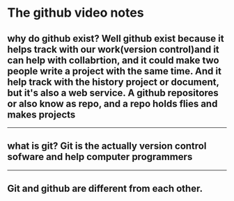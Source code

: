 # The github video notes 


## why do github exist? Well github exist because it helps track with our work(version control)and it can help with collabrtion, and it could make two people write a project with the same time. And it help track with the history project or document, but it's also a web service. A github repositores or also know as repo, and a repo holds flies and makes projects 
----------------------------------------------

## what is git? Git is the actually version control sofware and help computer programmers

----------------------------------------------

## Git and github are different from each other.


